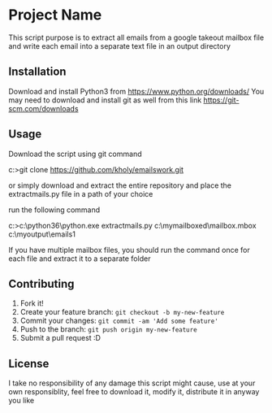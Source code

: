 # Project Name

This script purpose is to extract all emails from a google takeout mailbox file and write each email into a separate
text file in an output directory

## Installation

Download and install Python3 from https://www.python.org/downloads/
You may need to download and install git as well from this link https://git-scm.com/downloads


## Usage

Download the script using git command

c:\>git clone https://github.com/kholy/emailswork.git

or simply download and extract the entire repository and place the extractmails.py file in a path of your choice

run the following command

c:\>c:\python36\python.exe extractmails.py c:\mymailboxed\mailbox.mbox c:\myoutput\emails1

If you have multiple mailbox files, you should run the command once for each file and extract it to a separate folder


## Contributing

1. Fork it!
2. Create your feature branch: `git checkout -b my-new-feature`
3. Commit your changes: `git commit -am 'Add some feature'`
4. Push to the branch: `git push origin my-new-feature`
5. Submit a pull request :D



## License

I take no responsibility of any damage this script might cause, use at your own responsiblity, feel free to download it, modify it, distribute it in anyway you like


